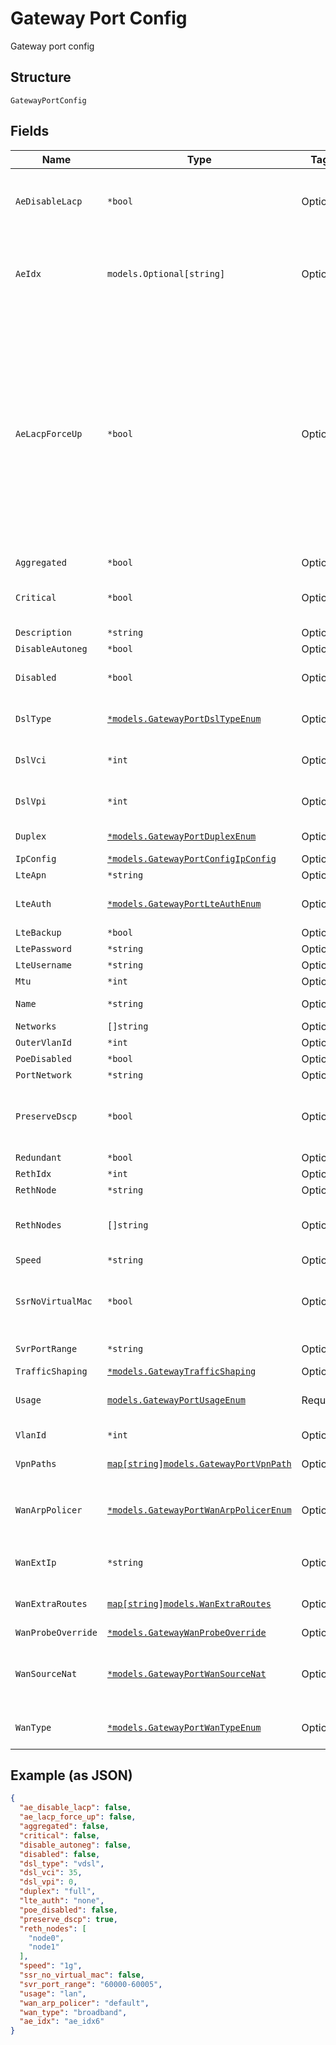 
# Gateway Port Config

Gateway port config

## Structure

`GatewayPortConfig`

## Fields

| Name | Type | Tags | Description |
|  --- | --- | --- | --- |
| `AeDisableLacp` | `*bool` | Optional | if `aggregated`==`true`. To disable LCP support for the AE interface<br>**Default**: `false` |
| `AeIdx` | `models.Optional[string]` | Optional | if `aggregated`==`true`. Users could force to use the designated AE name (must be an integer between 0 and 127) |
| `AeLacpForceUp` | `*bool` | Optional | For SRX Only, if `aggregated`==`true`.Sets the state of the interface as UP when the peer has limited LACP capability.\n<br>Use case: When a device connected to this AE port is ZTPing for the first time, it will not have LACP configured on the other end\n<br>Note: Turning this on will enable force-up on one of the interfaces in the bundle only<br>**Default**: `false` |
| `Aggregated` | `*bool` | Optional | **Default**: `false` |
| `Critical` | `*bool` | Optional | if want to generate port up/down alarm, set it to true<br>**Default**: `false` |
| `Description` | `*string` | Optional | - |
| `DisableAutoneg` | `*bool` | Optional | **Default**: `false` |
| `Disabled` | `*bool` | Optional | port admin up (true) / down (false)<br>**Default**: `false` |
| `DslType` | [`*models.GatewayPortDslTypeEnum`](../../doc/models/gateway-port-dsl-type-enum.md) | Optional | if `wan_type`==`dsl`. enum: `adsl`, `vdsl`<br>**Default**: `"vdsl"` |
| `DslVci` | `*int` | Optional | if `wan_type`==`dsl`<br>16 bit int<br>**Default**: `35` |
| `DslVpi` | `*int` | Optional | if `wan_type`==`dsl`<br>8 bit int<br>**Default**: `0` |
| `Duplex` | [`*models.GatewayPortDuplexEnum`](../../doc/models/gateway-port-duplex-enum.md) | Optional | enum: `auto`, `full`, `half`<br>**Default**: `"auto"` |
| `IpConfig` | [`*models.GatewayPortConfigIpConfig`](../../doc/models/gateway-port-config-ip-config.md) | Optional | Junos IP Config |
| `LteApn` | `*string` | Optional | if `wan_type`==`lte` |
| `LteAuth` | [`*models.GatewayPortLteAuthEnum`](../../doc/models/gateway-port-lte-auth-enum.md) | Optional | if `wan_type`==`lte`. enum: `chap`, `none`, `pap`<br>**Default**: `"none"` |
| `LteBackup` | `*bool` | Optional | - |
| `LtePassword` | `*string` | Optional | if `wan_type`==`lte` |
| `LteUsername` | `*string` | Optional | if `wan_type`==`lte` |
| `Mtu` | `*int` | Optional | - |
| `Name` | `*string` | Optional | name that we'll use to derive config |
| `Networks` | `[]string` | Optional | if `usage`==`lan` |
| `OuterVlanId` | `*int` | Optional | for Q-in-Q |
| `PoeDisabled` | `*bool` | Optional | **Default**: `false` |
| `PortNetwork` | `*string` | Optional | if `usage`==`lan` |
| `PreserveDscp` | `*bool` | Optional | whether to preserve dscp when sending traffic over VPN (SSR-only)<br>**Default**: `true` |
| `Redundant` | `*bool` | Optional | if HA mode |
| `RethIdx` | `*int` | Optional | if HA mode |
| `RethNode` | `*string` | Optional | if HA mode |
| `RethNodes` | `[]string` | Optional | SSR only - supporting vlan-based redundancy (matching the size of `networks`) |
| `Speed` | `*string` | Optional | **Default**: `"auto"` |
| `SsrNoVirtualMac` | `*bool` | Optional | when SSR is running as VM, this is required on certain hosting platforms<br>**Default**: `false` |
| `SvrPortRange` | `*string` | Optional | for SSR only<br>**Default**: `"none"` |
| `TrafficShaping` | [`*models.GatewayTrafficShaping`](../../doc/models/gateway-traffic-shaping.md) | Optional | - |
| `Usage` | [`models.GatewayPortUsageEnum`](../../doc/models/gateway-port-usage-enum.md) | Required | port usage name. enum: `ha_control`, `ha_data`, `lan`, `wan` |
| `VlanId` | `*int` | Optional | if WAN interface is on a VLAN |
| `VpnPaths` | [`map[string]models.GatewayPortVpnPath`](../../doc/models/gateway-port-vpn-path.md) | Optional | Property key is the VPN name |
| `WanArpPolicer` | [`*models.GatewayPortWanArpPolicerEnum`](../../doc/models/gateway-port-wan-arp-policer-enum.md) | Optional | when `wan_type`==`broadband`. enum: `default`, `max`, `recommended`<br>**Default**: `"default"` |
| `WanExtIp` | `*string` | Optional | optional, if spoke should reach this port by a different IP |
| `WanExtraRoutes` | [`map[string]models.WanExtraRoutes`](../../doc/models/wan-extra-routes.md) | Optional | Property Key is the destianation CIDR (e.g "100.100.100.0/24") |
| `WanProbeOverride` | [`*models.GatewayWanProbeOverride`](../../doc/models/gateway-wan-probe-override.md) | Optional | if `usage`==`wan` |
| `WanSourceNat` | [`*models.GatewayPortWanSourceNat`](../../doc/models/gateway-port-wan-source-nat.md) | Optional | optional, by default, source-NAT is performed on all WAN Ports using the interface-ip |
| `WanType` | [`*models.GatewayPortWanTypeEnum`](../../doc/models/gateway-port-wan-type-enum.md) | Optional | if `usage`==`wan`. enum: `broadband`, `dsl`, `lte`<br>**Default**: `"broadband"` |

## Example (as JSON)

```json
{
  "ae_disable_lacp": false,
  "ae_lacp_force_up": false,
  "aggregated": false,
  "critical": false,
  "disable_autoneg": false,
  "disabled": false,
  "dsl_type": "vdsl",
  "dsl_vci": 35,
  "dsl_vpi": 0,
  "duplex": "full",
  "lte_auth": "none",
  "poe_disabled": false,
  "preserve_dscp": true,
  "reth_nodes": [
    "node0",
    "node1"
  ],
  "speed": "1g",
  "ssr_no_virtual_mac": false,
  "svr_port_range": "60000-60005",
  "usage": "lan",
  "wan_arp_policer": "default",
  "wan_type": "broadband",
  "ae_idx": "ae_idx6"
}
```

